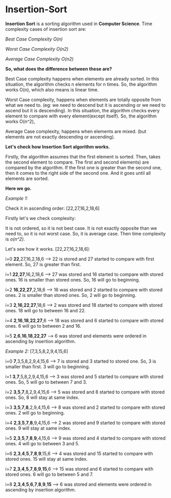 # Insertion-Sort
**Insertion Sort** is a sorting algorithm used in **Computer Science**. Time complexity cases of insertion sort are:

*Best Case Complexity O(n)*

*Worst Case Complexity O(n2)*

*Average Case Complexity O(n2)*

**So, what does the difference between these are?**

Best Case complexity happens when elements are already sorted. In this situation, the algorithm checks n elements for n times. So, the algorithm works O(n), which also means is linear time.

Worst Case complexity, happens when elements are totally opposite from what we need to. (eg: we need to descend but it is ascending or we need to ascend but it is descending). In this situation, the algorithm checks every element to compare with every element(except itself). So, the algorithm works O(n^2),

Average Case complexity, happens when elements are mixed. (but elements are not exactly descending or ascending).

**Let's check how Insertion Sort algorithm works.**

Firstly, the algorithm assumes that the first element is sorted. Then, takes the second element to compare. The first and second elements) are compared by the algorithm. If the first one is greater than the second one, then it comes to the right side of the second one. And it goes until all elements are sorted.



**Here we go.**

*Example 1:*

Check it in ascending order: [22,27,16,2,18,6]

Firstly let's we check complexity:

It is not ordered, so it is not best case. It is not exactly opposite than we need to, so it is not worst case. So, it is average case. Then time complexity is *o(n^2)*.

Let's see how it works.
[22,27,16,2,18,6]:

i=0 **22**,27,16,2,18,6 --> 22 is stored and 27 started to compare with first element. So, 27 is greater than first.

i=1 **22**,**27**,16,2,18,6 --> 27 was stored and 16 started to compare with stored ones. 16 is smaller than stored ones. So, 16 will go to beginning.

i=2  **16**,**22**,**27**,2,18,6 --> 16 was stored and 2 started to compare  with stored ones. 2 is smaller than stored ones. So, 2 will go to beginning.

i=3 **2**,**16**,**22**,**27**,18,6 --> 2 was stored and 18 started to compare with stored ones. 18 will go to between 16 and 22. 

i=4 **2**,**16**,**18**,**22**,**27**,6 --> 18 was stored and 6 started to compare with stored ones. 6 will go to between 2 and 16.

i=5 **2**,**6**,**16**,**18**,**22**,**27** --> 6 was stored and elements were ordered in ascending by insertion algorithm.


*Example 2:*
[7,3,5,8,2,9,4,15,6] 

i=0 **7**,3,5,8,2,9,4,15,6 --> 7 is stored and 3 started to stored one. So, 3 is smaller than first. 3 will go to beginning.

i=1 **3**,**7**,5,8,2,9,4,15,6 --> 3 was stored and 5 started to compare with stored ones.  So, 5 will go to between 7 and 3.

i=2 **3**,**5**,**7**,8,2,9,4,15,6 --> 5 was stored and 8 started to compare  with stored ones. So, 8 will stay at same index.

i=3 **3**,**5**,**7**,**8**,2,9,4,15,6 --> 8 was stored and 2 started to compare with stored ones. 2 will go to beginning. 

i=4 **2**,**3**,**5**,**7**,**8**,9,4,15,6 --> 2 was stored and 9 started to compare with stored ones. 9 will stay at same index.

i=5 **2**,**3**,**5**,**7**,**8**,**9**,4,15,6 --> 9 was stored and 4 started to compare with stored ones. 4 will go to between 3 and 5.

i=6 **2**,**3**,**4**,**5**,**7**,**8**,**9**,15,6 --> 4 was stored and 15 started to compare with stored ones. 15 will stay at same index.

i=7 **2**,**3**,**4**,**5**,**7**,**8**,**9**,**15**,6 --> 15 was stored and 6 started to compare with stored ones. 6 will go to between 5 and 7.

i=8 **2**,**3**,**4**,**5**,**6**,**7**,**8**,**9**,**15** --> 6 was stored and elements were ordered in ascending by insertion algorithm.



